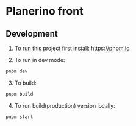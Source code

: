 # Planerino front


## Development

1. To run this project first install: https://pnpm.io

2. To run in dev mode:

```sh
pnpm dev
```

3. To build:

```sh
pnpm build
```

4. To run build(production) version locally:

```sh
pnpm start
```

